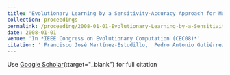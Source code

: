 ```yaml
---
title: "Evolutionary Learning by a Sensitivity-Accuracy Approach for Multi-class Problems"
collection: proceedings
permalink: /proceeding/2008-01-01-Evolutionary-Learning-by-a-Sensitivity-Accuracy-Approach-for-Multi-class-Problems
date: 2008-01-01
venue: 'In *IEEE Congress on Evolutionary Computation (CEC08)*'
citation: ' Francisco José Martínez-Estudillo,  Pedro Antonio Gutiérrez,  César Hervás-Martínez,  Juan Carlos Fernández, &quot;Evolutionary Learning by a Sensitivity-Accuracy Approach for Multi-class Problems.&quot; In *IEEE Congress on Evolutionary Computation (CEC08)*, 2008, Hong Kong, China, pp.1581--1588.'
---
```

Use [Google Scholar](https://scholar.google.com/scholar?q=Evolutionary+Learning+by+a+Sensitivity+Accuracy+Approach+for+Multi+class+Problems){:target="_blank"} for full citation